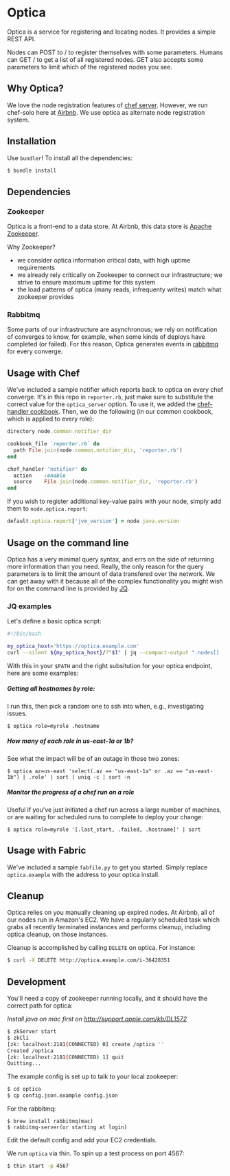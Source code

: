 # Optica #

Optica is a service for registering and locating nodes.
It provides a simple REST API.

Nodes can POST to / to register themselves with some parameters.
Humans can GET / to get a list of all registered nodes.
GET also accepts some parameters to limit which of the registered nodes you see.

## Why Optica? ##

We love the node registration features of [chef server](http://docs.opscode.com/chef_overview_server.html).
However, we run chef-solo here at [Airbnb](www.airbnb.com).
We use optica as alternate node registration system.

## Installation ##

Use `bundler`!
To install all the dependencies:

```bash
$ bundle install
```

## Dependencies ##

### Zookeeper ###

Optica is a front-end to a data store.
At Airbnb, this data store is [Apache Zookeeper](https://zookeeper.apache.org/).

Why Zookeeper?
* we consider optica information critical data, with high uptime requirements
* we already rely critically on Zookeeper to connect our infrastructure; we strive to ensure maximum uptime for this system
* the load patterns of optica (many reads, infrequenty writes) match what zookeeper provides

### Rabbitmq ###

Some parts of our infrastructure are asynchronous; we rely on notification of converges to know, for example, when some kinds of deploys have completed (or failed).
For this reason, Optica generates events in [rabbitmq](http://www.rabbitmq.com/) for every converge.

## Usage with Chef ##

We've included a sample notifier which reports back to optica on every chef converge.
It's in this repo in `reporter.rb`, just make sure to substitute the
correct value for the `optica_server` option. To use it, we added the [chef-handler cookbook](https://github.com/opscode-cookbooks/chef_handler).
Then, we do the following (in our common cookbook, which is applied to every role):

```ruby
directory node.common.notifier_dir

cookbook_file `reporter.rb` do
  path File.join(node.common.notifier_dir, 'reporter.rb')
end

chef_handler 'notifier' do
  action    :enable
  source    File.join(node.common.notifier_dir, 'reporter.rb')
end
```

If you wish to register additional key-value pairs with your node, simply add them to `node.optica.report`:

```ruby
default.optica.report['jvm_version'] = node.java.version
```

## Usage on the command line ##

Optica has a very minimal query syntax, and errs on the side of returning more information than you need.
Really, the only reason for the query parameters is to limit the amount of data transfered over the network.
We can get away with it because all of the complex functionality you might wish for on the command line is provided by [JQ](http://stedolan.github.io/jq/).

### JQ examples ###

Let's define a basic optica script:
```bash
#!/bin/bash

my_optica_host='https://optica.example.com'
curl --silent ${my_optica_host}/?"$1" | jq --compact-output ".nodes[] | $2"
```

With this in your `$PATH` and the right subsitution for your optica endpoint, here are some examples:

##### Getting all hostnames by role: #####

I run this, then pick a random one to ssh into when, e.g., investigating issues.

`$ optica role=myrole .hostname`

##### How many of each role in us-east-1a or 1b? ####

See what the impact will be of an outage in those two zones:

`$ optica az=us-east 'select(.az == "us-east-1a" or .az == "us-east-1b") | .role' | sort | uniq -c | sort -n `

##### Monitor the progress of a chef run on a role ####

Useful if you've just initiated a chef run across a large number of machines, or are waiting for scheduled runs to complete to deploy your change:

`$ optica role=myrole '[.last_start, .failed, .hostname]' | sort`

## Usage with Fabric ##

We've included a sample `fabfile.py` to get you started.
Simply replace `optica.example` with the address to your optica install.

## Cleanup ##

Optica relies on you manually cleaning up expired nodes.
At Airbnb, all of our nodes run in Amazon's EC2.
We have a regularly scheduled task which grabs all recently terminated instances and performs cleanup, including optica cleanup, on those instances.

Cleanup is accomplished by calling `DELETE` on optica.
For instance:

```bash
$ curl -X DELETE http://optica.example.com/i-36428351
```

## Development ##

You'll need a copy of zookeeper running locally, and it should have the correct path for optica:

*Install java on mac first on http://support.apple.com/kb/DL1572*

```bash
$ zkServer start
$ zkCli
[zk: localhost:2181(CONNECTED) 0] create /optica ''
Created /optica
[zk: localhost:2181(CONNECTED) 1] quit
Quitting...
```

The example config is set up to talk to your local zookeeper:

```bash
$ cd optica
$ cp config.json.example config.json
```
For the rabbitmq:

```
$ brew install rabbitmq(mac)
$ rabbitmq-server(or starting at login)
```


Edit the default config and add your EC2 credentials.

We run `optica` via thin.
To spin up a test process on port 4567:

```bash
$ thin start -p 4567
```
